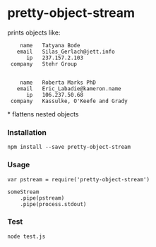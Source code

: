 
# pretty-object-stream

prints objects like:

```
    name   Tatyana Bode
   email   Silas_Gerlach@jett.info
      ip   237.157.2.103
 company   Stehr Group


    name   Roberta Marks PhD
   email   Eric_Labadie@kameron.name
      ip   106.237.50.68
 company   Kassulke, O'Keefe and Grady
```

\* flattens nested objects

### Installation

```
npm install --save pretty-object-stream
```

### Usage

```
var pstream = require('pretty-object-stream')

someStream
	.pipe(pstream)
	.pipe(process.stdout)
```

### Test

```
node test.js
```


